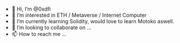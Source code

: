 - 👋 Hi, I’m @0xdfi
- 👀 I’m interested in ETH / Metaverse / Internet Computer
- 🌱 I’m currently learning  Solidity, would love to learn Motoko aswell.
- 💞️ I’m looking to collaborate on ...
- 📫 How to reach me ...

<!---
0xdfi/0xdfi is a ✨ special ✨ repository because its `README.md` (this file) appears on your GitHub profile.
You can click the Preview link to take a look at your changes.
--->
